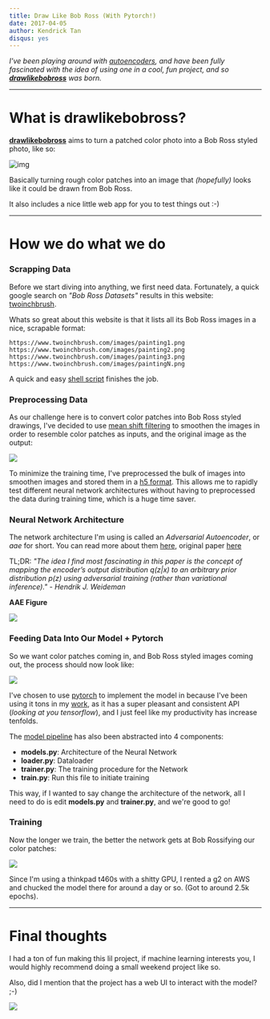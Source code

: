 ```yaml
---
title: Draw Like Bob Ross (With Pytorch!)
date: 2017-04-05
author: Kendrick Tan
disqus: yes
---
```


*I've been playing around with [autoencoders](https://ufldl.stanford.edu/tutorial/unsupervised/Autoencoders/), and have been fully fascinated with the idea of using one in a cool, fun project, and so [__drawlikebobross__](https://github.com/kendricktan/drawlikebobross) was born.*

---

# What is drawlikebobross?

[__drawlikebobross__](https://github.com/kendricktan/drawlikebobross) aims to turn a patched color photo into a Bob Ross styled photo, like so:

![img](https://i.imgur.com/9rdXfdM.png)

Basically turning rough color patches into an image that _(hopefully)_ looks like it could be drawn from Bob Ross. 

It also includes a nice little web app for you to test things out :-)

---

# How we do what we do

### Scrapping Data

Before we start diving into anything, we first need data. Fortunately, a quick google search on *"Bob Ross Datasets"* results in this website: [twoinchbrush](https://www.twoinchbrush.com/).

Whats so great about this website is that it lists all its Bob Ross images in a nice, scrapable format:

	https://www.twoinchbrush.com/images/painting1.png
	https://www.twoinchbrush.com/images/painting2.png
	https://www.twoinchbrush.com/images/painting3.png
	https://www.twoinchbrush.com/images/paintingN.png
	
A quick and easy [shell script](https://github.com/kendricktan/drawlikebobross/blob/master/scrapper.sh) finishes the job.

### Preprocessing Data

As our challenge here is to convert color patches into Bob Ross styled drawings, I've decided to use [mean shift filtering](https://spin.atomicobject.com/2015/05/26/mean-shift-clustering/) to smoothen the images in order to resemble color patches as inputs, and the original image as the output:

![](https://i.imgur.com/IdbIQGt.png)

To minimize the training time, I've preprocessed the bulk of images into smoothen images and stored them in a [h5 format](https://www.h5py.org/). This allows me to rapidly test different neural network architectures without having to preprocessed the data during training time, which is a huge time saver.

### Neural Network Architecture

The network architecture I'm using is called an _Adversarial Autoencoder_, or _aae_ for short. You can read more about them [here](https://hjweide.github.io/adversarial-autoencoders), original paper [here](https://arxiv.org/abs/1511.05644)

TL;DR: _"The idea I find most fascinating in this paper is the concept of mapping the encoder’s output distribution q(z|x) to an arbitrary prior distribution p(z) using adversarial training (rather than variational inference)." - Hendrik J. Weideman_

__AAE Figure__

![](https://www.inference.vc/content/images/2016/01/Screen-Shot-2016-01-08-at-14-48-25.png)


### Feeding Data Into Our Model + Pytorch

So we want color patches coming in, and Bob Ross styled images coming out, the process should now look like:

![](https://i.imgur.com/hyWoQ18.png)

I've chosen to use [pytorch](https://pytorch.org) to implement the model in because I've been using it tons in my [work](https://popgun.ai), as it has a super pleasant and consistent API (_looking at you tensorflow_), and I just feel like my productivity has increase tenfolds.

The [model pipeline](https://github.com/kendricktan/drawlikebobross/tree/master/aae) has also been abstracted into 4 components:

* __models.py__: Architecture of the Neural Network
* __loader.py__: Dataloader 
* __trainer.py__: The training procedure for the Network
* __train.py__: Run this file to initiate training

This way, if I wanted to say change the architecture of the network, all I need to do is edit __models.py__ and __trainer.py__, and we're good to go!

### Training

Now the longer we train, the better the network gets at Bob Rossifying our color patches:

![](https://thumbs.gfycat.com/DefenselessEminentKookaburra-size_restricted.gif)

Since I'm using a thinkpad t460s with a shitty GPU, I rented a g2 on AWS and chucked the model there for around a day or so. (Got to around 2.5k epochs).

---

# Final thoughts

I had a ton of fun making this lil project, if machine learning interests you, I would highly recommend doing a small weekend project like so.

Also, did I mention that the project has a web UI to interact with the model? ;-)

![](https://i.imgur.com/FWTPNJY.png)
